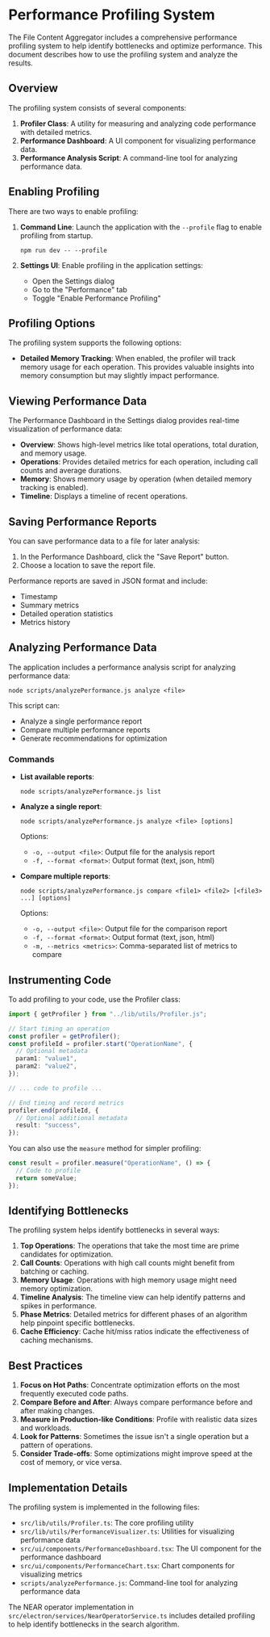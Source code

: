 # Performance Profiling System

The File Content Aggregator includes a comprehensive performance profiling system to help identify bottlenecks and optimize performance. This document describes how to use the profiling system and analyze the results.

## Overview

The profiling system consists of several components:

1. **Profiler Class**: A utility for measuring and analyzing code performance with detailed metrics.
2. **Performance Dashboard**: A UI component for visualizing performance data.
3. **Performance Analysis Script**: A command-line tool for analyzing performance data.

## Enabling Profiling

There are two ways to enable profiling:

1. **Command Line**: Launch the application with the `--profile` flag to enable profiling from startup.

   ```
   npm run dev -- --profile
   ```

2. **Settings UI**: Enable profiling in the application settings:
   - Open the Settings dialog
   - Go to the "Performance" tab
   - Toggle "Enable Performance Profiling"

## Profiling Options

The profiling system supports the following options:

- **Detailed Memory Tracking**: When enabled, the profiler will track memory usage for each operation. This provides valuable insights into memory consumption but may slightly impact performance.

## Viewing Performance Data

The Performance Dashboard in the Settings dialog provides real-time visualization of performance data:

- **Overview**: Shows high-level metrics like total operations, total duration, and memory usage.
- **Operations**: Provides detailed metrics for each operation, including call counts and average durations.
- **Memory**: Shows memory usage by operation (when detailed memory tracking is enabled).
- **Timeline**: Displays a timeline of recent operations.

## Saving Performance Reports

You can save performance data to a file for later analysis:

1. In the Performance Dashboard, click the "Save Report" button.
2. Choose a location to save the report file.

Performance reports are saved in JSON format and include:

- Timestamp
- Summary metrics
- Detailed operation statistics
- Metrics history

## Analyzing Performance Data

The application includes a performance analysis script for analyzing performance data:

```
node scripts/analyzePerformance.js analyze <file>
```

This script can:

- Analyze a single performance report
- Compare multiple performance reports
- Generate recommendations for optimization

### Commands

- **List available reports**:

  ```
  node scripts/analyzePerformance.js list
  ```

- **Analyze a single report**:

  ```
  node scripts/analyzePerformance.js analyze <file> [options]
  ```

  Options:

  - `-o, --output <file>`: Output file for the analysis report
  - `-f, --format <format>`: Output format (text, json, html)

- **Compare multiple reports**:
  ```
  node scripts/analyzePerformance.js compare <file1> <file2> [<file3> ...] [options]
  ```
  Options:
  - `-o, --output <file>`: Output file for the comparison report
  - `-f, --format <format>`: Output format (text, json, html)
  - `-m, --metrics <metrics>`: Comma-separated list of metrics to compare

## Instrumenting Code

To add profiling to your code, use the Profiler class:

```typescript
import { getProfiler } from "../lib/utils/Profiler.js";

// Start timing an operation
const profiler = getProfiler();
const profileId = profiler.start("OperationName", {
  // Optional metadata
  param1: "value1",
  param2: "value2",
});

// ... code to profile ...

// End timing and record metrics
profiler.end(profileId, {
  // Optional additional metadata
  result: "success",
});
```

You can also use the `measure` method for simpler profiling:

```typescript
const result = profiler.measure("OperationName", () => {
  // Code to profile
  return someValue;
});
```

## Identifying Bottlenecks

The profiling system helps identify bottlenecks in several ways:

1. **Top Operations**: The operations that take the most time are prime candidates for optimization.
2. **Call Counts**: Operations with high call counts might benefit from batching or caching.
3. **Memory Usage**: Operations with high memory usage might need memory optimization.
4. **Timeline Analysis**: The timeline view can help identify patterns and spikes in performance.
5. **Phase Metrics**: Detailed metrics for different phases of an algorithm help pinpoint specific bottlenecks.
6. **Cache Efficiency**: Cache hit/miss ratios indicate the effectiveness of caching mechanisms.

## Best Practices

1. **Focus on Hot Paths**: Concentrate optimization efforts on the most frequently executed code paths.
2. **Compare Before and After**: Always compare performance before and after making changes.
3. **Measure in Production-like Conditions**: Profile with realistic data sizes and workloads.
4. **Look for Patterns**: Sometimes the issue isn't a single operation but a pattern of operations.
5. **Consider Trade-offs**: Some optimizations might improve speed at the cost of memory, or vice versa.

## Implementation Details

The profiling system is implemented in the following files:

- `src/lib/utils/Profiler.ts`: The core profiling utility
- `src/lib/utils/PerformanceVisualizer.ts`: Utilities for visualizing performance data
- `src/ui/components/PerformanceDashboard.tsx`: The UI component for the performance dashboard
- `src/ui/components/PerformanceChart.tsx`: Chart components for visualizing metrics
- `scripts/analyzePerformance.js`: Command-line tool for analyzing performance data

The NEAR operator implementation in `src/electron/services/NearOperatorService.ts` includes detailed profiling to help identify bottlenecks in the search algorithm.
